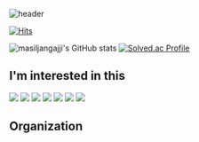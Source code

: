 ![header](https://capsule-render.vercel.app/api?type=cylinder&color=653125&height=150&section=header&text=masiljangajji's&fontColor=ffffff&fontSize=70&animation=fadeIn&fontAlignY=55)


[![Hits](https://hits.seeyoufarm.com/api/count/incr/badge.svg?url=https%3A%2F%2Fgithub.com%2Fmasiljangajji&count_bg=%23060606&title_bg=%237F7171&icon=&icon_color=%23EDD3D3&title=hits&edge_flat=true)](https://hits.seeyoufarm.com)



![masiljangajji's GitHub stats](https://github-readme-stats.vercel.app/api?username=masiljangajji&show_icons=true&theme=gruvbox_light)
[![Solved.ac Profile](http://mazassumnida.wtf/api/v2/generate_badge?boj=dltmdwo0508)](https://solved.ac/rlatngus1691/)

## I'm interested in this

<img src="https://img.shields.io/badge/java-007396?style=for-the-badge&logo=java&logoColor=white"/> <img src="https://img.shields.io/badge/Maven-C71A36?style=for-the-badge&logo=ApacheMaven&logoColor=white"/>
<img src="https://img.shields.io/badge/junit5-25A162?style=for-the-badge&logo=junit5&logoColor=black"/>
<img src="https://img.shields.io/badge/github-181717?style=for-the-badge&logo=github&logoColor=white"/>
<img src="https://img.shields.io/badge/Spring-6DB33F?style=for-the-badge&logo=Spring&logoColor=black"/>
<img src="https://img.shields.io/badge/Spring%20Boot-6DB33F?style=for-the-badge&logo=Spring%20Boot&logoColor=black"/>
<img src="https://img.shields.io/badge/mysql-4479A1?style=for-the-badge&logo=mysql&logoColor=black"/>

## Organization



